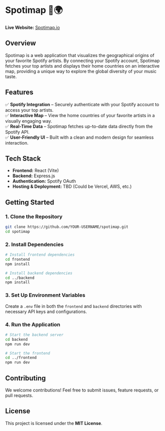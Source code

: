 # **Spotimap** 🎵🌍  

**Live Website:** [Spotimap.io](https://spotimap.io)  

## **Overview**  

Spotimap is a web application that visualizes the geographical origins of your favorite Spotify artists. By connecting your Spotify account, Spotimap fetches your top artists and displays their home countries on an interactive map, providing a unique way to explore the global diversity of your music taste.  

## **Features**  

✅ **Spotify Integration** – Securely authenticate with your Spotify account to access your top artists.  
✅ **Interactive Map** – View the home countries of your favorite artists in a visually engaging way.  
✅ **Real-Time Data** – Spotimap fetches up-to-date data directly from the Spotify API.  
✅ **User-Friendly UI** – Built with a clean and modern design for seamless interaction.  

## **Tech Stack**  

- **Frontend:** React (Vite)  
- **Backend:** Express.js  
- **Authentication:** Spotify OAuth  
- **Hosting & Deployment:** TBD (Could be Vercel, AWS, etc.)  

## **Getting Started**  

### **1. Clone the Repository**  
```bash
git clone https://github.com/YOUR-USERNAME/spotimap.git
cd spotimap
```

### **2. Install Dependencies**  
```bash
# Install frontend dependencies
cd frontend
npm install

# Install backend dependencies
cd ../backend
npm install
```

### **3. Set Up Environment Variables**  
Create a `.env` file in both the `frontend` and `backend` directories with necessary API keys and configurations.  

### **4. Run the Application**  
```bash
# Start the backend server
cd backend
npm run dev

# Start the frontend
cd ../frontend
npm run dev
```

## **Contributing**  

We welcome contributions! Feel free to submit issues, feature requests, or pull requests.  

## **License**  

This project is licensed under the **MIT License**.  

